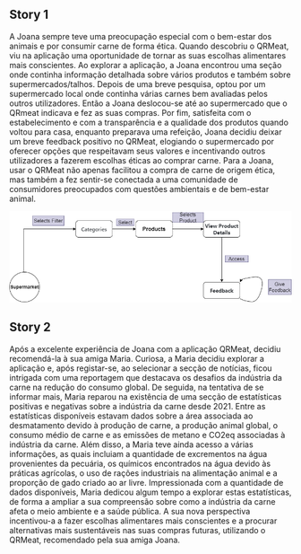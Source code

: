 ## Story 1

 A Joana sempre teve uma preocupação especial com o bem-estar dos animais e por consumir carne de forma ética. Quando descobriu o QRMeat, viu na aplicação uma oportunidade de tornar as suas escolhas alimentares mais conscientes. Ao explorar a aplicação, a Joana encontrou uma seção onde continha informação detalhada sobre vários produtos e também sobre supermercados/talhos. Depois de uma breve pesquisa, optou por um supermercado local onde continha várias carnes bem avaliadas pelos outros utilizadores.
Então a Joana deslocou-se até ao supermercado que o QRmeat indicava e fez as suas compras. Por fim, satisfeita com o estabelecimento e com a transparência e a qualidade dos produtos quando voltou para casa, enquanto preparava uma refeição, Joana decidiu deixar um breve feedback positivo no QRMeat, elogiando o supermercado por oferecer opções que respeitavam seus valores e incentivando outros utilizadores a fazerem escolhas éticas ao comprar carne. Para a Joana, usar o QRMeat não apenas facilitou a compra de carne de origem ética, mas também a fez sentir-se conectada a uma comunidade de consumidores preocupados com questões ambientais e de bem-estar animal.

![Story 1](Story1.drawio.png)

## Story 2

Após a excelente experiência de Joana com a aplicação QRMeat, decidiu recomendá-la à sua amiga Maria. Curiosa, a Maria decidiu explorar a aplicação e, após registar-se, ao selecionar a secção de notícias, ficou intrigada com uma reportagem que destacava os desafios da indústria da carne na redução do consumo global. 
De seguida, na tentativa de se informar mais, Maria reparou na existência de uma secção de estatísticas positivas e negativas sobre a indústria da carne desde 2021. 
Entre as estatísticas disponíveis estavam dados sobre a área associada ao desmatamento devido à produção de carne, a produção animal global, o consumo médio de carne e as emissões de metano e CO2eq associadas à indústria da carne.
Além disso, a Maria teve ainda acesso a várias informações, as quais incluiam a quantidade de excrementos na água provenientes da pecuária, os químicos encontrados na água devido às práticas agrícolas, o uso de rações industriais na alimentação animal e a proporção de gado criado ao ar livre.
Impressionada com a quantidade de dados disponíveis, Maria dedicou algum tempo a explorar estas estatísticas, de forma a ampliar a sua compreensão sobre como a indústria da carne afeta o meio ambiente e a saúde pública.
A sua nova perspectiva incentivou-a a fazer escolhas alimentares mais conscientes e a procurar alternativas mais sustentáveis nas suas compras futuras, utilizando o QRMeat, recomendado pela sua amiga Joana.
